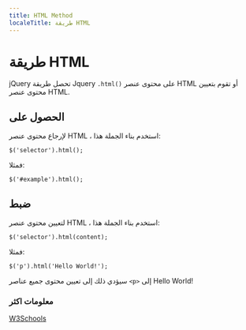 ```yaml
---
title: HTML Method
localeTitle: طريقة HTML
---
```

# طريقة HTML
jQuery
تحصل طريقة Jquery `.html()` على محتوى عنصر HTML أو تقوم بتعيين محتوى عنصر HTML.

## الحصول على

لإرجاع محتوى عنصر HTML ، استخدم بناء الجملة هذا:

 `$('selector').html(); 
` 

فمثلا:

 `$('#example').html(); 
` 

## ضبط

لتعيين محتوى عنصر HTML ، استخدم بناء الجملة هذا:

 `$('selector').html(content); 
` 

فمثلا:

 `$('p').html('Hello World!'); 
` 

سيؤدي ذلك إلى تعيين محتوى جميع عناصر `<p>` إلى Hello World!

### معلومات اكثر

[W3Schools](https://www.w3schools.com/jquery/html_html.asp)

